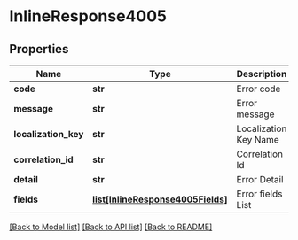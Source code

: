 # InlineResponse4005

## Properties
Name | Type | Description | Notes
------------ | ------------- | ------------- | -------------
**code** | **str** | Error code | 
**message** | **str** | Error message | 
**localization_key** | **str** | Localization Key Name | [optional] 
**correlation_id** | **str** | Correlation Id | [optional] 
**detail** | **str** | Error Detail | [optional] 
**fields** | [**list[InlineResponse4005Fields]**](InlineResponse4005Fields.md) | Error fields List | [optional] 

[[Back to Model list]](../README.md#documentation-for-models) [[Back to API list]](../README.md#documentation-for-api-endpoints) [[Back to README]](../README.md)


